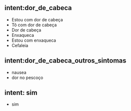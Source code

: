 ## intent:dor_de_cabeca <!--- The label of the intent -->
- Estou com dor de cabeça
- Tô com dor de cabeça
- Dor de cabeça
- Enxaqueca
- Estou com enxaqueca
- Cefaleia

## intent:dor_de_cabeca_outros_sintomas <!--- The label of the intent -->
- nausea
- dor no pescoço

## intent: sim 
- sim 